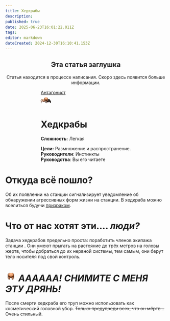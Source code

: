 ```yaml
---
title: Хедкрабы
description: 
published: true
date: 2025-06-23T16:01:22.011Z
tags: 
editor: markdown
dateCreated: 2024-12-30T16:10:41.153Z
---
```



<center>
<div class="warning-banner">
  <h2> Эта статья заглушка </h2>
  <p>Статья находится в процессе написания. Скоро здесь появится больше информации.</p><p>
</div>
</center>

<div style="display: flex; justify-content: center;">
<div class="roles-passport antag">
  <div class="title antag"><a href="/roles/antagonists">Антагонист</a></div>
  <div>
    <div><div><img src="/roles/headcrabs.png"></div></div>
  <div><div>
    <h1>Хедкрабы</h1>
    <p><strong>Сложность:</strong> Легкая</p>
    <strong>Цели:</strong> Размножение и распространение.<br>
    <b>Руководители</b>:  Инстинкты<br>
    <b>Руководства</b>: Вы его читаете
  </div></div>
  </div>
</div>
</div>

# Откуда всё пошло?
Об их появлении на станции сигнализирует уведомление об обнаружении агрессивных форм жизни на станции. В хедкраба можно вселиться будучи <a href="https://wiki.wwdp.ee/ru/roles/ghost">призраком</a>. 

# Что от нас хотят эти.... <i>люди?</i>
Задача хедкрабов предельно проста: поработить членов экипажа станции . Они умеют прыгать на растояние до трёх метров на головы жертв, чтобы добраться до их нервной системы, тем самым, они берут тело носителя под свой контроль.

# <img src="/roles/headcrabs/headcrab_helmet.png" width="34" height="30"> <i>АААААА! СНИМИТЕ С МЕНЯ ЭТУ ДРЯНЬ!</i>
После смерти хедкраба его труп можно использовать как косметический головной убор. <del>Только предупреди всех, что он мёртв...</del> Очень стильный. 
<div class="table"></div>
